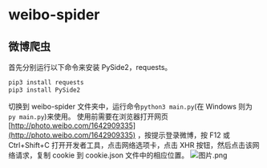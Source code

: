 # weibo-spider

## 微博爬虫
首先分别运行以下命令来安装 PySide2，requests。

```bash
pip3 install requests
pip3 install PySide2
```

切换到 weibo-spider 文件夹中，运行命令`python3 main.py`(在 Windows 则为 `py main.py`)来使用。
使用前需要在浏览器打开网页 [http://photo.weibo.com/1642909335](http://photo.weibo.com/1642909335) ，按提示登录微博，按 F12 或 Ctrl+Shift+C 打开开发者工具，点击网络选项卡，点击 XHR 按钮，然后点击该网络请求，复制 cookie 到 cookie.json 文件中的相应位置。
![图片.png](https://i.loli.net/2019/09/06/6b2qIQNjYDsTWZV.png)